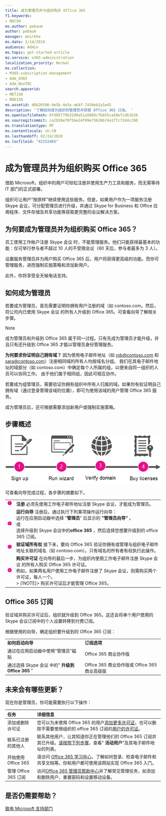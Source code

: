 ```yaml
---
title: 成为管理员并为组织购买 Office 365
f1.keywords:
- NOCSH
ms.author: pebaum
author: pebaum
manager: mnirkhe
ms.date: 2/14/2018
audience: Admin
ms.topic: get-started-article
ms.service: o365-administration
localization_priority: Normal
ms.collection:
- M365-subscription-management
- Adm_O365
- Adm_NonTOC
search.appverid:
- MET150
- MOE150
ms.assetid: 48b26596-9e5b-4e5a-a64f-7430eb2a1e45
description: '了解如何成为组织的管理员并获取 Office 365 订阅。 '
ms.openlocfilehash: 6fd85f79b32d0a51a5069cfbb55ca58e7cdb1b36
ms.sourcegitcommit: ca2b58ef8f5be24f09e73620b74a1ffcf2d4c290
ms.translationtype: MT
ms.contentlocale: zh-CN
ms.lasthandoff: 02/24/2020
ms.locfileid: "42252465"
---
```

# <a name="become-the-admin-and-purchase-office-365-for-your-organization"></a>成为管理员并为组织购买 Office 365

借助 Microsoft，组织中的用户可轻松注册并使用生产力工具和服务，而无需等待 IT 部门的正式部署。
  
组织可让用户"按原样"继续使用这些服务。但是，如果用户作为一项服务注册 Skype 会议，可分配管理员进行升级，并通过 Skype for Business 和 Office 应用程序、文件存储及共享功能等获取更完整的会议解决方案。
  
## <a name="why-become-the-admin-and-buy-office-365-for-your-organization"></a>为何要成为管理员并为组织购买 Office 365？

员工使用工作帐户注册 Skype 会议 时，不能管理服务。他们只能获得最基本的功能：仅可举行参与者不超过 10 人的不受限会议（60 天后，参与者最多为 3 人）。 
  
设置服务管理员并为用户购买 Office 365 后，用户将获得更高级的功能。而你可管理服务，进而强制实施策略和添加新用户。
  
此外，你将享受全天候电话支持。
  
## <a name="how-to-become-the-admin"></a>如何成为管理员

若要成为管理员，首先需要证明你拥有用户注册的域（如 contoso.com。然后，将公司内已使用 Skype 会议 的所有人升级到 Office 365。可查看向导了解相关步骤。
  
> [!NOTE]
> 成为管理员和升级到 Office 365 属于同一过程。只有先成为管理员才能升级，并且只有还升级到 Office 365 才能以管理员身份管理服务。 
  
 **为何要求你证明自己拥有域？** 因为使用电子邮件地址（如 rob@contoso.com 和 sara@contoso.com）注册相同域的所有人均按域名分组。 我们在其电子邮件地址的域部分（如 contoso.com）中确定每个人所属的组，以便来自同一组织的人员可以协同工作。 由于他们属于相同组，因此可相互协作。
  
若要成为组管理员，需要验证你拥有组织中所有人归属的域。如果你有权证明自己拥有域（通过登录管理该域的位置），即可为使用该域的用户管理 Office 365 服务。
  
成为管理员后，还可根据需要添加新用户或强制实施策略。
  
## <a name="overview-of-the-steps"></a>步骤概述

![成为管理员和购买 Office 365 涉及的阶段的高级视图。](../media/1ee46aff-dccb-4bfd-abb3-811a616009af.png)
  
可查看向导完成过程，各步骤的摘要如下。
  
|||
|:-----|:-----|
|![粉色圆圈中的数字 1](../media/a4da261d-2516-48c5-b58a-9c452b9086b8.png)|**注册** 必须先使用工作电子邮件地址注册 Skype 会议，才能成为管理员。  <br/> |
|![粉色圆圈中的数字 2。](../media/de3c1ab4-4f01-4026-b1ba-3265bdb32a89.png)|**运行向导** 注册后，通过执行下列某项操作运行向导：  <br/>  运行在应用启动器中选择 "**管理员**" 后显示的 **"管理员向导"** 。  <br/>  或  <br/>  选择升级到 Skype 会议中的**office 365** ，然后选择您想要升级到的 office 365 订阅。  <br/> |
|![粉色圆圈中的数字 3。](../media/60fa378c-6ac1-4cbd-a782-2fa7ca619dc6.png)|**验证域所有权** 接下来，要向 Office 365 验证你拥有或管理与组织电子邮件地址关联的域名（如 contoso.com）。只有域名的所有者有权执行此操作。  <br/> |
|![粉色圆圈中的数字 4。](../media/1a0ff2ce-0942-405a-94e3-9bfeb1e5059e.png)|**购买许可证** 在向导的最后一步，为组织内使用工作电子邮件注册 Skype 会议 的所有人购买 Office 365 许可证。  <br/> 例如，如果两名用户使用工作电子邮件注册了 Skype 会议，则需购买两个许可证，每人一个。  <br/> > [!NOTE]> 购买许可证后才能管理 Office 365。           |

## <a name="your-office-365-subscription"></a>Office 365 订阅

验证域并购买许可证后，组织就升级到 Office 365。这还会将单个用户使用的 Skype 会议订阅中的个人设置转移到付费订阅。
  
根据使用的向导，确定组织要升级到的 Office 365 订阅：
  
|||
|:-----|:-----|
|**如何启动向导** <br/> |**订阅选项** <br/> |
|通过在应用启动器中使用"管理员"磁贴  <br/> |Office 365 商业协作版  <br/> |
|通过选择 Skype 会议 中的" **升级到 Office 365** "  <br/> |Office 365 商业协作版或 Office 365 商业高级版  <br/> |
   
## <a name="whats-next"></a>未来会有哪些更新？

现在你是管理员，你可能需要执行以下操作：
  
|****任务****|****详细信息****|
|:-----|:-----|
|添加或删除许可证  <br/> |您可以为未使用 Office 365 的用户[添加更多许可证](../../commerce/licenses/buy-licenses.md)，也可以删除不需要使用组织的 office 365 订阅的[用户的许可证](../manage/remove-licenses-from-users.md)。  <br/> |
|联系已注册的其他人  <br/> |联系其他用户，让其知道你正在管理他们的 Office 365 订阅并其已升级。[请按照下列步骤](../add-users/add-users.md)，查看" **活动用户**"及其电子邮件地址的列表。<br/> |
|开始使用 Office 365  <br/> |请访问 [Office 365 学习中心](https://support.office.com/learn/office365-for-business)，了解如何登录、检查电子邮件和共享文档等。你和用户都可使用该网站实现 Office 365 入门。  <br/> |
|管理 Office 365 订阅  <br/> |访问[Office 365 管理员帮助中心](../admin-home.md)并了解常见管理任务，如添加和删除用户、重置密码和设置移动设备。  <br/> |

## <a name="still-need-help"></a>是否仍需要帮助？

[致电 Microsoft 支持部门](../contact-support-for-business-products.md)
